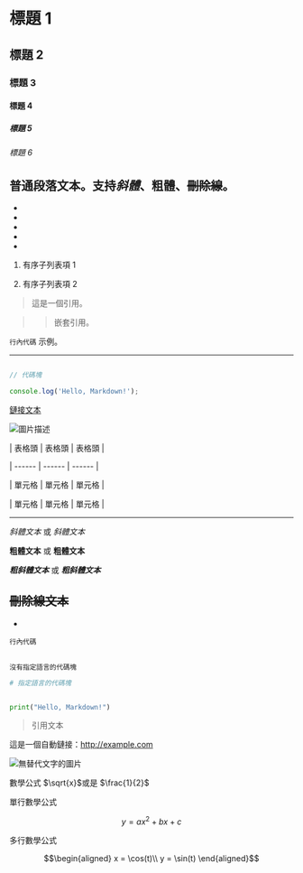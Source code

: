 # 標題 1

## 標題 2

### 標題 3

#### 標題 4

##### 標題 5

###### 標題 6


普通段落文本。支持*斜體*、**粗體**、~~刪除線~~。 
- 
- 
- 
- 
- 
- 

1. 有序子列表項 1 

2. 有序子列表項 2 

> 這是一個引用。 

> 

> > 嵌套引用。 

`行內代碼` 示例。 

--- 

```javascript 

// 代碼塊 

console.log('Hello, Markdown!'); 

``` 

[鏈接文本](http://example.com) 

![圖片描述](http://example.com/image.jpg) 

| 表格頭 | 表格頭 | 表格頭 | 

| ------ | ------ | ------ | 

| 單元格 | 單元格 | 單元格 | 

| 單元格 | 單元格 | 單元格 | 

--- 

*斜體文本* 或 _斜體文本_ 

**粗體文本** 或 __粗體文本__ 

***粗斜體文本*** 或 ___粗斜體文本___ 

~~刪除線文本~~ 
- 
- 

`行內代碼` 

``` 

沒有指定語言的代碼塊 

``` 

```python 
# 指定語言的代碼塊


print("Hello, Markdown!") 

``` 

> 引用文本 

這是一個自動鏈接：http://example.com 

![無替代文字的圖片](http://example.com/image.jpg) 

數學公式 $\sqrt{x}$或是 $\frac{1}{2}$

單行數學公式 

$$y = ax^2 + bx + c$$

多行數學公式 

$$\begin{aligned}
x = \cos(t)\\
y = \sin(t)
\end{aligned}$$
